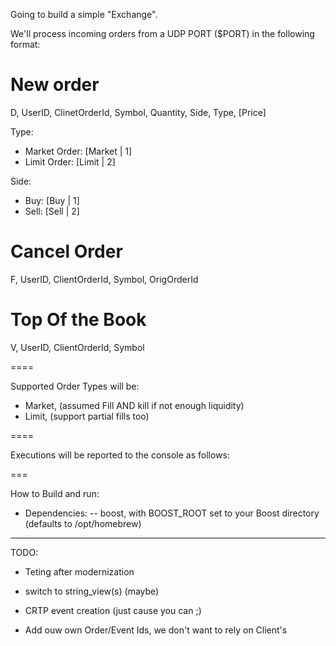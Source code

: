 Going to build a simple "Exchange". 

We'll process incoming orders from a UDP PORT ($PORT) in the following format:
# New order

D, UserID, ClinetOrderId, Symbol, Quantity, Side, Type, [Price]

Type: 
  - Market Order: [Market | 1]
  - Limit Order: [Limit | 2]

Side:
  - Buy: [Buy | 1]
  - Sell: [Sell | 2]

# Cancel Order

F, UserID, ClientOrderId, Symbol, OrigOrderId

# Top Of the Book

V, UserID, ClientOrderId, Symbol

==== 

Supported Order Types will be:
- Market, (assumed Fill AND kill if not enough liquidity)
- Limit, (support partial fills too)

====

Executions will be reported to the console as follows:



===

How to Build and run:

  - Dependencies:
    -- boost, with BOOST_ROOT set to your Boost directory (defaults to /opt/homebrew)




---

TODO:

- Teting after modernization

- switch to string_view(s) (maybe)

- CRTP event creation (just cause you can ;)

- Add ouw own Order/Event Ids, we don't want to rely on Client's